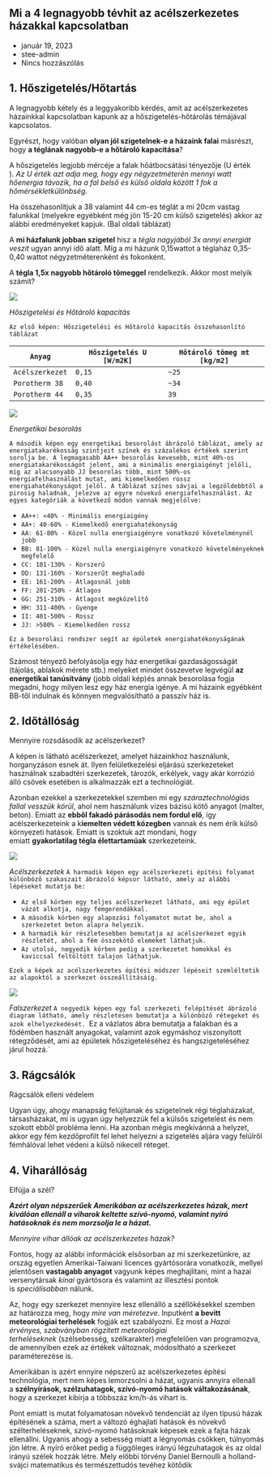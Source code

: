## Mi a 4 legnagyobb tévhit az acélszerkezetes házakkal kapcsolatban

- január 19, 2023
- stee-admin
- Nincs hozzászólás

## 1. Hőszigetelés/Hőtartás

A legnagyobb kétely és a leggyakoribb kérdés, amit az acélszerkezetes házainkkal kapcsolatban kapunk az a hőszigetelés-hőtárolás témájával kapcsolatos.

Egyrészt, hogy valóban **olyan jól szigetelnek-e a házaink falai** másrészt, hogy **a téglának nagyobb-e a hőtároló kapacitása**?

A hőszigetelés legjobb mércéje a falak hőátbocsátási tényezője (U érték ). _Az U érték azt adja meg, hogy egy négyzetméterén mennyi watt hőenergia távozik, ha a fal belső és külső oldala között 1 fok a hőmérsékletkülönbség._

Ha összehasonlítjuk a 38 valamint 44 cm-es téglát a mi 20cm vastag falunkkal (melyekre egyébként még jön 15-20 cm külső szigetelés) akkor az alábbi eredményeket kapjuk. (Bal oldali táblázat)

A **mi házfalunk jobban szigetel** hisz a _tégla nagyjából 3x annyi energiát veszít_ ugyan annyi idő alatt. Míg a mi házunk 0,15wattot a téglaház 0,35-0,40 wattot négyzetméterenként és fokonként.

A **tégla 1,5x nagyobb hőtároló tömeggel** rendelkezik. Akkor most melyik számít?

![](https://steelhome.hu/wp-content/uploads/2023/01/IMG_3451-masolat-masolat.png)

_Hőszigetelési és Hőtároló kapacitás_

`Az első képen: Hőszigetelési és Hőtároló kapacitás összehasonlító táblázat`

|`Anyag`|`Hőszigetelés U [W/m2K]`|`Hőtároló tömeg mt [kg/m2]`|
|---|---|---|
|`Acélszerkezet`|`0,15`|`~25`|
|`Porotherm 38`|`0,40`|`~34`|
|`Porotherm 44`|`0,35`|`39`|

![](https://steelhome.hu/wp-content/uploads/2023/01/energetika2-1024x579.jpg)

_Energetikai besorolás_

`A második képen egy energetikai besorolást ábrázoló táblázat, amely az energiatakarékosság szintjeit színek és százalékos értékek szerint sorolja be. A legmagasabb AA++ besorolás kevesebb, mint 40%-os energiatakarékosságot jelent, ami a minimális energiaigényt jelöli, míg az alacsonyabb JJ besorolás több, mint 500%-os energiafelhasználást mutat, ami kiemelkedően rossz energiahatékonyságot jelöl. A táblázat színes sávjai a legzöldebbtől a pirosig haladnak, jelezve az egyre növekvő energiafelhasználást. Az egyes kategóriák a következő módon vannak megjelölve:`

- `AA++: <40% - Minimális energiaigény`
- `AA+: 40-60% - Kiemelkedő energiahatékonyság`
- `AA: 61-80% - Közel nulla energiaigényre vonatkozó követelménynél jobb`
- `BB: 81-100% - Közel nulla energiaigényre vonatkozó követelményeknek megfelelő`
- `CC: 101-130% - Korszerű`
- `DD: 131-160% - Korszerűt meghaladó`
- `EE: 161-200% - Átlagosnál jobb`
- `FF: 201-250% - Átlagos`
- `GG: 251-310% - Átlagost megközelítő`
- `HH: 311-400% - Gyenge`
- `II: 401-500% - Rossz`
- `JJ: >500% - Kiemelkedően rossz`

`Ez a besorolási rendszer segít az épületek energiahatékonyságának értékelésében.`

Számost tényező befolyásolja egy ház energetikai gazdaságosságát (tájolás, ablakok mérete stb.) melyeket mindet összevetve legvégül **az energetikai tanúsítvány** (jobb oldali kép)és annak besorolása fogja megadni, hogy milyen lesz egy ház energia igénye. A mi házaink egyébként BB-től indulnak és könnyen megvalósítható a passzív ház is.

## 2. Időtállóság

Mennyire rozsdásodik az acélszerkezet?

A képen is látható acélszerkezet, amelyet házainkhoz használunk, horganyzáson esnek át. Ilyen felületkezelési eljárású szerkezeteket használnak szabadtéri szerkezetek, tározók, erkélyek, vagy akár korrózió álló csövek esetében is alkalmazzák ezt a technológiát.

Azonban ezekkel a szerkezetekkel szemben mi egy _száraztechnológiás fallal vesszük körül_, ahol nem használunk vizes bázisú kötő anyagot (malter, beton). Emiatt az **ebből fakadó párásodás nem fordul elő**, így acélszerkezeteink a k**iemelten védett közegben** vannak és nem érik külső környezeti hatások. Emiatt is szoktuk azt mondani, hogy emiatt **gyakorlatilag tégla élettartamúak** szerkezeteink.

![](https://steelhome.hu/wp-content/uploads/2023/01/szerkezet-email-1024x512.png)

_Acélszerkezetek_
`A harmadik képen egy acélszerkezeti építési folyamat különböző szakaszait ábrázoló képsor látható, amely az alábbi lépéseket mutatja be:`

- `Az első körben egy teljes acélszerkezet látható, ami egy épület vázát alkotja, nagy fémgerendákkal.`
- `A második körben egy alapozási folyamatot mutat be, ahol a szerkezetet beton alapra helyezik.`
- `A harmadik kör részletesebben bemutatja az acélszerkezet egyik részletét, ahol a fém összekötő elemeket láthatjuk.`
- `Az utolsó, negyedik körben pedig a szerkezetet homokkal és kaviccsal feltöltött talajon láthatjuk.`

`Ezek a képek az acélszerkezetes építési módszer lépéseit szemléltetik az alapoktól a szerkezet összeállításáig.`

![](https://steelhome.hu/wp-content/uploads/2023/01/Kep1.png)

_Falszerkezet_
`A negyedik képen egy fal szerkezeti felépítését ábrázoló diagram látható, amely részletesen bemutatja a különböző rétegeket és azok elhelyezkedését.
`Ez a vázlatos ábra bemutatja a falakban és a födémben használt anyagokat, valamint azok egymáshoz viszonyított rétegződését, ami az épületek hőszigeteléséhez és hangszigeteléséhez járul hozzá.`
## 3. Rágcsálók

Rágcsálók elleni védelem

Ugyan úgy, ahogy manapság felújítanak és szigetelnek régi téglaházakat, társasházakat, mi is ugyan úgy helyezzük fel a külsős szigetelést és nem szokott ebből probléma lenni. Ha azonban mégis megkívánná a helyzet, akkor egy fém kezdőprofilt fel lehet helyezni a szigetelés aljára vagy felülről fémhálóval lehet védeni a külső nikecell réteget.

## 4. Viharállóság

Elfújja a szél?

**_Azért olyan népszerűek Amerikában az acélszerkezetes házak, mert kiválóan ellenáll a viharok keltette szívó-nyomó, valamint nyíró hatásoknak és nem morzsolja le a házat._**

_Mennyire vihar állóak az acélszerkezetes házak?_

Fontos, hogy az alábbi információk elsősorban az mi szerkezetünkre, az ország egyetlen Amerikai-Taiwani licences gyártósorára vonatkozik, mellyel jelentősen **vastagabb anyagot** vagyunk képes meghajlítani, mint a hazai versenytársak _kínai_ gyártósora és valamint az illesztési pontok is _speciálisabban_ nálunk.

Az, hogy egy szerkezet mennyire lesz ellenálló a széllökésekkel szemben az határozza meg, hogy _mire van méretezve_. Inputként **a bevitt meteorológiai terhelések** fogják ezt szabályozni. Ez most a _Hazai érvényes, szabványban rögzített meteorológiai terheléseknek_ (szélsebesség, szélkarakter) megfelelően van programozva, de amennyiben ezek az értékek változnak, módosítható a szerkezet paraméterezése is.

Amerikában is azért ennyire népszerű az acélszerkezetes építési technológia, mert nem képes lemorzsolni a házat, ugyanis annyira ellenáll a **szélnyírások, szélzuhatagok, szívó-nyomó hatások váltakozásának**, hogy a szerkezet kibírja a többszáz km/h-ás vihart is.

Pont emiatt is mutat folyamatosan növekvő tendenciát az ilyen típusú házak építésének a száma, mert a változó éghajlati hatások és növekvő szélterheléseknek, szívó-nyomó hatásoknak képesek ezek a fajta házak ellenállni. Ugyanis ahogy a sebesség miatt a légnyomás csökken, túlnyomás jön létre. A nyíró erőket pedig a függőleges irányú légzuhatagok és az oldal irányú szélek hozzák létre. Mely előbbi törvény Daniel Bernoulli a holland-svájci matematikus és természettudós tevéhez kötődik